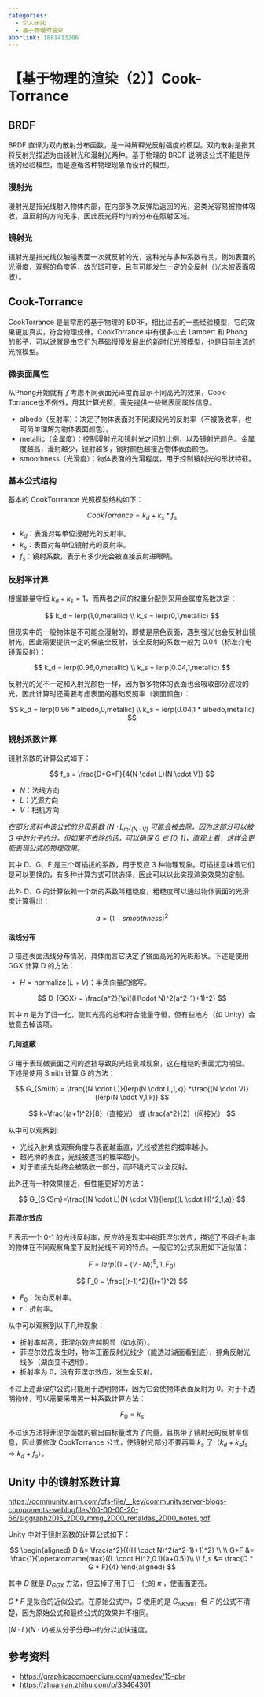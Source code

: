 ```yaml
---
categories:
  - 个人研究
  - 基于物理的渲染
abbrlink: 1881413206
---
```

# 【基于物理的渲染（2）】Cook-Torrance

## BRDF

BRDF 直译为双向散射分布函数，是一种解释光反射强度的模型。双向散射是指其将反射光描述为由镜射光和漫射光两种。基于物理的 BRDF 说明该公式不能是传统的经验模型，而是遵循各种物理现象而设计的模型。

### 漫射光

漫射光是指光线射入物体内部，在内部多次反弹后返回的光，这类光容易被物体吸收，且反射的方向无序，因此反光将均匀的分布在照射区域。

### 镜射光

镜射光是指光线仅触碰表面一次就反射的光，这种光与多种系数有关，例如表面的光滑度，观察的角度等，故光斑可变，且有可能发生一定的全反射（光未被表面吸收）。

## Cook-Torrance

CookTorrance 是最常用的基于物理的 BDRF，相比过去的一些经验模型，它的效果更加真实，符合物理规律。CookTorrance 中有很多过去 Lambert 和 Phong 的影子，可以说就是由它们为基础慢慢发展出的新时代光照模型，也是目前主流的光照模型。

### 微表面属性

从Phong开始就有了考虑不同表面光泽度而显示不同高光的效果，Cook-Torrance也不例外，用其计算光照，需先提供一些微表面属性信息。

- albedo（反射率）：决定了物体表面对不同波段光的反射率（不被吸收率，也可简单理解为物体表面颜色）。
- metallic（金属度）：控制漫射光和镜射光之间的比例，以及镜射光颜色。金属度越高，漫射越少，镜射越多，镜射颜色越接近物体表面颜色。
- smoothness（光滑度）：物体表面的光滑程度，用于控制镜射光的形状特征。

### 基本公式结构

基本的 CookTorrrance 光照模型结构如下：

$$
CookTorrance = k_d + k_s * f_s
$$

- $k_d$：表面对每单位漫射光的反射率。
- $k_s$：表面对每单位镜射光的反射率。
- $f_s$：镜射系数，表示有多少光会被直接反射进眼睛。

### 反射率计算

根据能量守恒 $k_d+k_s=1$，而两者之间的权重分配则采用金属度系数决定：

$$
k_d = lerp(1,0,metallic) \\
k_s = lerp(0,1,metallic)
$$

但现实中的一般物体是不可能全漫射的，即使是黑色表面，遇到强光也会反射出镜射光，因此需要提供一定的保底全反射，该全反射的系数一般为 0.04（标准介电镜面反射）：

$$
k_d = lerp(0.96,0,metallic) \\
k_s = lerp(0.04,1,metallic)
$$

反射光的光不一定和入射光颜色一样，因为很多物体的表面也会吸收部分波段的光，因此计算时还需要考虑表面的基础反照率（表面颜色）：

$$
k_d = lerp(0.96 * albedo,0,metallic) \\
k_s = lerp(0.04,1 * albedo,metallic)
$$

### 镜射系数计算

镜射系数的计算公式如下：

$$
f_s = \frac{D*G*F}{4(N \cdot L)(N \cdot V)}
$$

- $N$：法线方向
- $L$：光源方向
- $V$：相机方向

*在部分资料中该公式的分母系数 $(N \cdot L_m)_(N \cdot V)$ 可能会被去除，因为这部分可以被 $G$ 中的分子约分。但如果不去除的话，可以确保 $G \in [0,1]$，直观上看，这样会更能表现公式的物理效果。*

其中 D、G、F 是三个可插拔的系数，用于反应 3 种物理现象。可插拔意味着它们是可以更换的，有多种计算方式可供选择，因此可以以此实现渲染效果的定制。

此外 D、G 的计算依赖一个新的系数叫粗糙度，粗糙度可以通过物体表面的光滑度计算得出：

$$a = (1-smoothness)^2$$

#### 法线分布

D 描述表面法线分布情况，具体而言它决定了镜面高光的光斑形状。下述是使用 GGX 计算 D 的方法：

- $H=\operatorname{normalize}(L+V)$：半角向量的缩写。

$$
D_{GGX} = \frac{a^2}{\pi((H\cdot N)^2(a^2-1)+1)^2}
$$

其中 $\pi$ 是为了归一化，使其光亮的总和符合能量守恒，但有些地方（如 Unity）会故意去掉该项。

#### 几何遮蔽

G 用于表现微表面之间的遮挡导致的光线衰减现象，这在粗糙的表面尤为明显。下述是使用 Smith 计算 G 的方法：

$$
G_{Smith} = \frac{(N \cdot L)}{lerp(N \cdot L,1,k)} *\frac{(N \cdot V)}{lerp(N \cdot V,1,k)}
$$

$$
k=\frac{(a+1)^2}{8}（直接光） 或 \frac{a^2}{2}（间接光）
$$

从中可以观察到:

- 光线入射角或观察角度与表面越垂直，光线被遮挡的概率越小。
- 越光滑的表面，光线被遮挡的概率越小。
- 对于直接光始终会被吸收一部分，而环境光可以全反射。

此外还有一种效果接近，但性能更好的方法：

$$
G_{SKSm}=\frac{(N \cdot L)(N \cdot V)}{lerp((L \cdot H)^2,1,a)}
$$

#### 菲涅尔效应

F 表示一个 0-1 的光线反射率，反应的是现实中的菲涅尔效应，描述了不同折射率的物体在不同观察角度下反射光线不同的特点。一般它的公式采用如下近似值：

$$
F = lerp((1-(V \cdot N))^5,1,F_0)
$$

$$
F_0 = \frac{(r-1)^2}{(r+1)^2}
$$

- $F_0$：法向反射率。
- $r$：折射率。

从中可以观察到以下几种现象：

- 折射率越高，菲涅尔效应越明显（如水面）。
- 菲涅尔效应发生时，物体正面反射光线少（能透过湖面看到底），掠角反射光线多（湖面变不透明）。
- 折射率为 0，没有菲涅尔效应，发生全反射。

不过上述菲涅尔公式只能用于透明物体，因为它会使物体表面反射为 0。对于不透明物体，可以需要采用另一种系数计算方法：

$$F_0 = k_s$$

不过该方法将菲涅尔函数的输出由标量改为了向量，且携带了镜射光的反射率信息，因此要修改 CookTorrance 公式，使镜射光部分不要再乘 $k_s$ 了（$k_d+k_sf_s \to k_d+f_s$）。

## Unity 中的镜射系数计算

<https://community.arm.com/cfs-file/__key/communityserver-blogs-components-weblogfiles/00-00-00-20-66/siggraph2015_2D00_mmg_2D00_renaldas_2D00_notes.pdf>

Unity 中对于镜射系数的计算公式如下：

$$
\begin{aligned}
D &= \frac{a^2}{((H \cdot N)^2(a^2-1)+1)^2} \\
\\
G*F &= \frac{1}{\operatorname{max}((L \cdot H)^2,0.1)(a+0.5)}\\
\\
f_s &= \frac{D * G * F}{4}
\end{aligned}
$$

其中 $D$ 就是 $D_{GGX}$ 方法，但去掉了用于归一化的 $\pi$ ，使画面更亮。

$G*F$ 是拟合的近似公式。在原始公式中，$G$ 使用的是 $G_{SKSm}$，但 $F$ 的公式不清楚，因为原始公式和最终公式的效果并不相同。

$(N \cdot L)(N \cdot V)$被从分子分母中约分以加快速度。

## 参考资料

- <https://graphicscompendium.com/gamedev/15-pbr>
- <https://zhuanlan.zhihu.com/p/33464301>
